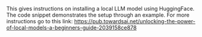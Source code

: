 This gives instructions on installing a local LLM model using HuggingFace.
The code snippet demonstrates the setup through an example.
For more instructions go to this link:
https://pub.towardsai.net/unlocking-the-power-of-local-models-a-beginners-guide-2039158ce878
